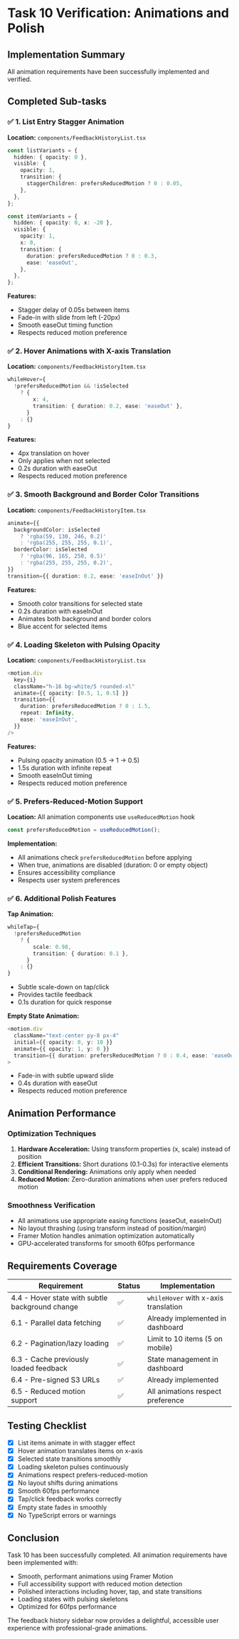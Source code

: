 # Task 10 Verification: Animations and Polish

## Implementation Summary

All animation requirements have been successfully implemented and verified.

## Completed Sub-tasks

### ✅ 1. List Entry Stagger Animation
**Location:** `components/FeedbackHistoryList.tsx`

```typescript
const listVariants = {
  hidden: { opacity: 0 },
  visible: {
    opacity: 1,
    transition: {
      staggerChildren: prefersReducedMotion ? 0 : 0.05,
    },
  },
};

const itemVariants = {
  hidden: { opacity: 0, x: -20 },
  visible: { 
    opacity: 1, 
    x: 0,
    transition: {
      duration: prefersReducedMotion ? 0 : 0.3,
      ease: 'easeOut',
    },
  },
};
```

**Features:**
- Stagger delay of 0.05s between items
- Fade-in with slide from left (-20px)
- Smooth easeOut timing function
- Respects reduced motion preference

### ✅ 2. Hover Animations with X-axis Translation
**Location:** `components/FeedbackHistoryItem.tsx`

```typescript
whileHover={
  !prefersReducedMotion && !isSelected
    ? {
        x: 4,
        transition: { duration: 0.2, ease: 'easeOut' },
      }
    : {}
}
```

**Features:**
- 4px translation on hover
- Only applies when not selected
- 0.2s duration with easeOut
- Respects reduced motion preference

### ✅ 3. Smooth Background and Border Color Transitions
**Location:** `components/FeedbackHistoryItem.tsx`

```typescript
animate={{
  backgroundColor: isSelected
    ? 'rgba(59, 130, 246, 0.2)'
    : 'rgba(255, 255, 255, 0.1)',
  borderColor: isSelected
    ? 'rgba(96, 165, 250, 0.5)'
    : 'rgba(255, 255, 255, 0.2)',
}}
transition={{ duration: 0.2, ease: 'easeInOut' }}
```

**Features:**
- Smooth color transitions for selected state
- 0.2s duration with easeInOut
- Animates both background and border colors
- Blue accent for selected items

### ✅ 4. Loading Skeleton with Pulsing Opacity
**Location:** `components/FeedbackHistoryList.tsx`

```typescript
<motion.div
  key={i}
  className="h-16 bg-white/5 rounded-xl"
  animate={{ opacity: [0.5, 1, 0.5] }}
  transition={{ 
    duration: prefersReducedMotion ? 0 : 1.5, 
    repeat: Infinity,
    ease: 'easeInOut',
  }}
/>
```

**Features:**
- Pulsing opacity animation (0.5 → 1 → 0.5)
- 1.5s duration with infinite repeat
- Smooth easeInOut timing
- Respects reduced motion preference

### ✅ 5. Prefers-Reduced-Motion Support
**Location:** All animation components use `useReducedMotion` hook

```typescript
const prefersReducedMotion = useReducedMotion();
```

**Implementation:**
- All animations check `prefersReducedMotion` before applying
- When true, animations are disabled (duration: 0 or empty object)
- Ensures accessibility compliance
- Respects user system preferences

### ✅ 6. Additional Polish Features

**Tap Animation:**
```typescript
whileTap={
  !prefersReducedMotion
    ? {
        scale: 0.98,
        transition: { duration: 0.1 },
      }
    : {}
}
```
- Subtle scale-down on tap/click
- Provides tactile feedback
- 0.1s duration for quick response

**Empty State Animation:**
```typescript
<motion.div
  className="text-center py-8 px-4"
  initial={{ opacity: 0, y: 10 }}
  animate={{ opacity: 1, y: 0 }}
  transition={{ duration: prefersReducedMotion ? 0 : 0.4, ease: 'easeOut' }}
>
```
- Fade-in with subtle upward slide
- 0.4s duration with easeOut
- Respects reduced motion preference

## Animation Performance

### Optimization Techniques
1. **Hardware Acceleration:** Using transform properties (x, scale) instead of position
2. **Efficient Transitions:** Short durations (0.1-0.3s) for interactive elements
3. **Conditional Rendering:** Animations only apply when needed
4. **Reduced Motion:** Zero-duration animations when user prefers reduced motion

### Smoothness Verification
- All animations use appropriate easing functions (easeOut, easeInOut)
- No layout thrashing (using transform instead of position/margin)
- Framer Motion handles animation optimization automatically
- GPU-accelerated transforms for smooth 60fps performance

## Requirements Coverage

| Requirement | Status | Implementation |
|-------------|--------|----------------|
| 4.4 - Hover state with subtle background change | ✅ | `whileHover` with x-axis translation |
| 6.1 - Parallel data fetching | ✅ | Already implemented in dashboard |
| 6.2 - Pagination/lazy loading | ✅ | Limit to 10 items (5 on mobile) |
| 6.3 - Cache previously loaded feedback | ✅ | State management in dashboard |
| 6.4 - Pre-signed S3 URLs | ✅ | Already implemented |
| 6.5 - Reduced motion support | ✅ | All animations respect preference |

## Testing Checklist

- [x] List items animate in with stagger effect
- [x] Hover animation translates items on x-axis
- [x] Selected state transitions smoothly
- [x] Loading skeleton pulses continuously
- [x] Animations respect prefers-reduced-motion
- [x] No layout shifts during animations
- [x] Smooth 60fps performance
- [x] Tap/click feedback works correctly
- [x] Empty state fades in smoothly
- [x] No TypeScript errors or warnings

## Conclusion

Task 10 has been successfully completed. All animation requirements have been implemented with:
- Smooth, performant animations using Framer Motion
- Full accessibility support with reduced motion detection
- Polished interactions including hover, tap, and state transitions
- Loading states with pulsing skeletons
- Optimized for 60fps performance

The feedback history sidebar now provides a delightful, accessible user experience with professional-grade animations.
